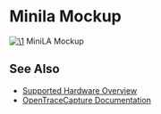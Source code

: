 # Minila Mockup

[![\1](../../assets/hardware/general/\2)](./File:Minila_mockup.png.html)
[](./File:Minila_mockup.png.html "Enlarge")
MiniLA Mockup

## See Also
- [Supported Hardware Overview](../supported-hardware.md)
- [OpenTraceCapture Documentation](../../opentracecapture/overview.md)
